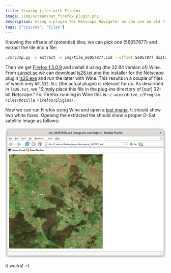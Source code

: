 ```yaml
---
title: Viewing tiles with Firefox
image: /img/screenshot_firefox_plugin.png
description: Using a plugin for Netscape Navigator we can use an old Firefox verstion to view tiles in the Windows emulator Wine.
tags: ["cis/cod", "tiles"]
---
```


Knowing the offsets of (potential) tiles, we can pick one (56057877)
and extract the tile into a file:

```sh
./src/mp.py -c extract -o img/tile_56057877.cod --offset 56057877 dsatnord.mp
```

Then we get [Firefox
1.5.0.9](https://ftp.mozilla.org/pub/firefox/releases/1.5.0.9/win32/en-GB/)
and install it using (the 32 Bit version of) Wine. From
[sunset.se](ftp://ftp.sunet.se/mirror/archive/ftp.sunet.se/pub/pc/windows/winsock-indstate/Windows95/WWW-Browsers/Plug-In/)
we can download
[ls26.txt](ftp://ftp.sunet.se/mirror/archive/ftp.sunet.se/pub/pc/windows/winsock-indstate/Windows95/WWW-Browsers/Plug-In/ls26.txt)
and the installer for the Netscape plugin
[ls26.exe](ftp://ftp.sunet.se/mirror/archive/ftp.sunet.se/pub/pc/windows/winsock-indstate/Windows95/WWW-Browsers/Plug-In/ls26.txt)
and run the latter with Wine. This results in a couple of files of
which only `NPLS32.DLL` (the actual plugin) is relevant for us. As
described in `ls26.txt`, we "Simply place this file in the plug-ins
directory of [our] 32-bit Netscape." For Firefox running in Wine this
is `~/.wine/drive_c/Program Files/Mozilla Firefox/plugins/`.

Now we can run Firefox using Wine and open a [test
image](https://entropymine.com/samples/cod/fox.cod). It should show
two white foxes. Opening the extracted tile should show a proper D-Sat
satellite image as follows:

![](/img/screenshot_firefox_plugin.png)

It works! :-)
